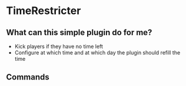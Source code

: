 # TimeRestricter

## What can this simple plugin do for me?

- Kick players if they have no time left
- Configure at which time and at which day the plugin should refill the time

## Commands
